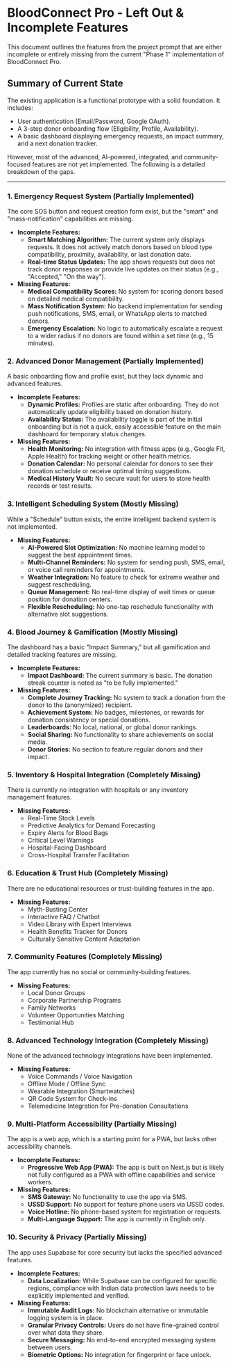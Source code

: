 # BloodConnect Pro - Left Out & Incomplete Features

This document outlines the features from the project prompt that are either incomplete or entirely missing from the current "Phase 1" implementation of BloodConnect Pro.

## Summary of Current State

The existing application is a functional prototype with a solid foundation. It includes:
- User authentication (Email/Password, Google OAuth).
- A 3-step donor onboarding flow (Eligibility, Profile, Availability).
- A basic dashboard displaying emergency requests, an impact summary, and a next donation tracker.

However, most of the advanced, AI-powered, integrated, and community-focused features are not yet implemented. The following is a detailed breakdown of the gaps.

---

### 1. Emergency Request System (Partially Implemented)

The core SOS button and request creation form exist, but the "smart" and "mass-notification" capabilities are missing.

- **Incomplete Features:**
    - **Smart Matching Algorithm:** The current system only displays requests. It does not actively match donors based on blood type compatibility, proximity, availability, or last donation date.
    - **Real-time Status Updates:** The app shows requests but does not track donor responses or provide live updates on their status (e.g., "Accepted," "On the way").
- **Missing Features:**
    - **Medical Compatibility Scores:** No system for scoring donors based on detailed medical compatibility.
    - **Mass Notification System:** No backend implementation for sending push notifications, SMS, email, or WhatsApp alerts to matched donors.
    - **Emergency Escalation:** No logic to automatically escalate a request to a wider radius if no donors are found within a set time (e.g., 15 minutes).

### 2. Advanced Donor Management (Partially Implemented)

A basic onboarding flow and profile exist, but they lack dynamic and advanced features.

- **Incomplete Features:**
    - **Dynamic Profiles:** Profiles are static after onboarding. They do not automatically update eligibility based on donation history.
    - **Availability Status:** The availability toggle is part of the initial onboarding but is not a quick, easily accessible feature on the main dashboard for temporary status changes.
- **Missing Features:**
    - **Health Monitoring:** No integration with fitness apps (e.g., Google Fit, Apple Health) for tracking weight or other health metrics.
    - **Donation Calendar:** No personal calendar for donors to see their donation schedule or receive optimal timing suggestions.
    - **Medical History Vault:** No secure vault for users to store health records or test results.

### 3. Intelligent Scheduling System (Mostly Missing)

While a "Schedule" button exists, the entire intelligent backend system is not implemented.

- **Missing Features:**
    - **AI-Powered Slot Optimization:** No machine learning model to suggest the best appointment times.
    - **Multi-Channel Reminders:** No system for sending push, SMS, email, or voice call reminders for appointments.
    - **Weather Integration:** No feature to check for extreme weather and suggest rescheduling.
    - **Queue Management:** No real-time display of wait times or queue position for donation centers.
    - **Flexible Rescheduling:** No one-tap reschedule functionality with alternative slot suggestions.

### 4. Blood Journey & Gamification (Mostly Missing)

The dashboard has a basic "Impact Summary," but all gamification and detailed tracking features are missing.

- **Incomplete Features:**
    - **Impact Dashboard:** The current summary is basic. The donation streak counter is noted as "to be fully implemented."
- **Missing Features:**
    - **Complete Journey Tracking:** No system to track a donation from the donor to the (anonymized) recipient.
    - **Achievement System:** No badges, milestones, or rewards for donation consistency or special donations.
    - **Leaderboards:** No local, national, or global donor rankings.
    - **Social Sharing:** No functionality to share achievements on social media.
    - **Donor Stories:** No section to feature regular donors and their impact.

### 5. Inventory & Hospital Integration (Completely Missing)

There is currently no integration with hospitals or any inventory management features.

- **Missing Features:**
    - Real-Time Stock Levels
    - Predictive Analytics for Demand Forecasting
    - Expiry Alerts for Blood Bags
    - Critical Level Warnings
    - Hospital-Facing Dashboard
    - Cross-Hospital Transfer Facilitation

### 6. Education & Trust Hub (Completely Missing)

There are no educational resources or trust-building features in the app.

- **Missing Features:**
    - Myth-Busting Center
    - Interactive FAQ / Chatbot
    - Video Library with Expert Interviews
    - Health Benefits Tracker for Donors
    - Culturally Sensitive Content Adaptation

### 7. Community Features (Completely Missing)

The app currently has no social or community-building features.

- **Missing Features:**
    - Local Donor Groups
    - Corporate Partnership Programs
    - Family Networks
    - Volunteer Opportunities Matching
    - Testimonial Hub

### 8. Advanced Technology Integration (Completely Missing)

None of the advanced technology integrations have been implemented.

- **Missing Features:**
    - Voice Commands / Voice Navigation
    - Offline Mode / Offline Sync
    - Wearable Integration (Smartwatches)
    - QR Code System for Check-ins
    - Telemedicine Integration for Pre-donation Consultations

### 9. Multi-Platform Accessibility (Partially Missing)

The app is a web app, which is a starting point for a PWA, but lacks other accessibility channels.

- **Incomplete Features:**
    - **Progressive Web App (PWA):** The app is built on Next.js but is likely not fully configured as a PWA with offline capabilities and service workers.
- **Missing Features:**
    - **SMS Gateway:** No functionality to use the app via SMS.
    - **USSD Support:** No support for feature phone users via USSD codes.
    - **Voice Hotline:** No phone-based system for registration or requests.
    - **Multi-Language Support:** The app is currently in English only.

### 10. Security & Privacy (Partially Missing)

The app uses Supabase for core security but lacks the specified advanced features.

- **Incomplete Features:**
    - **Data Localization:** While Supabase can be configured for specific regions, compliance with Indian data protection laws needs to be explicitly implemented and verified.
- **Missing Features:**
    - **Immutable Audit Logs:** No blockchain alternative or immutable logging system is in place.
    - **Granular Privacy Controls:** Users do not have fine-grained control over what data they share.
    - **Secure Messaging:** No end-to-end encrypted messaging system between users.
    - **Biometric Options:** No integration for fingerprint or face unlock.
